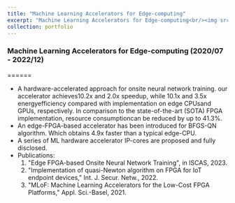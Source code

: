 ```yaml
---
title: "Machine Learning Accelerators for Edge-computing"
excerpt: "Machine Learning Accelerators for Edge-computing<br/><img src='/images/mlof.jpg'>"
collection: portfolio
---
```


### Machine Learning Accelerators for Edge-computing (2020/07 - 2022/12)
======

  * A hardware-accelerated approach for onsite neural network training. our accelerator achieves10.2x and 2.0x speedup, while 10.1x and 3.5x energyefficiency compared with implementation on edge CPUsand GPUs, respectively. In comparison to the state-of-the-art (SOTA) FPGA implementation, resource consumptioncan be reduced by up to 41.3%.
  * An edge-FPGA-based accelerator has been introduced for BFGS-QN algorithm. Which obtains 4.9x faster than a typical edge-CPU.
  * A series of ML hardware accelerator IP-cores are proposed and fully disclosed.
  * Publications:
    1. "Edge FPGA-based Onsite Neural Network Training", in ISCAS, 2023.
    2. "Implementation of quasi-Newton algorithm on FPGA for IoT endpoint devices," Int. J. Secur. Netw., 2022.
    3. "MLoF: Machine Learning Accelerators for the Low-Cost FPGA Platforms," Appl. Sci.-Basel, 2021.
